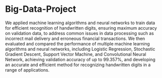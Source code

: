 # Big-Data-Project
We applied machine learning algorithms and neural networks to train data for efficient recognition of handwritten digits, ensuring maximum accuracy on validation data, to address common issues in data processing such as incorrect mail delivery and erroneous financial transactions.
We then evaluated and compared the performance of multiple machine learning algorithms and neural networks, including Logistic Regression, Stochastic Gradient Descent, Support Vector Machine, and Convolutional Neural Network, achieving validation accuracy of up to 99.357%, and developing an accurate and efficient method for recognizing handwritten digits in a range of applications.

